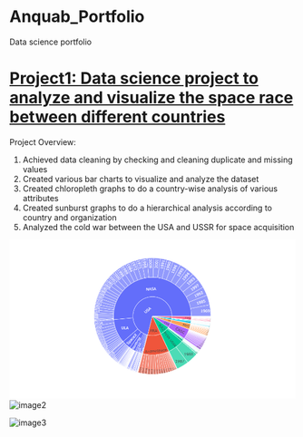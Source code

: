 # Anquab_Portfolio
Data science portfolio


# [Project1: Data science project to analyze and visualize the space race between different countries](https://github.com/anquabkhan/google-collab)
Project Overview:
 1) Achieved data cleaning by checking and cleaning duplicate and missing values
 2) Created various bar charts to visualize and analyze the dataset
 3) Created chloropleth graphs to do a country-wise analysis of various attributes
 4) Created sunburst graphs to do a hierarchical analysis according to country and organization
 5) Analyzed the cold war between the USA and USSR for space acquisition
 

 ![image1](https://github.com/anquabkhan/Anquab_Portfolio/blob/main/newplot%20(1).png) 
 ![image2](//images/newplot.png)

  
 ![image3](my/Anqgithub%20(1).png)
